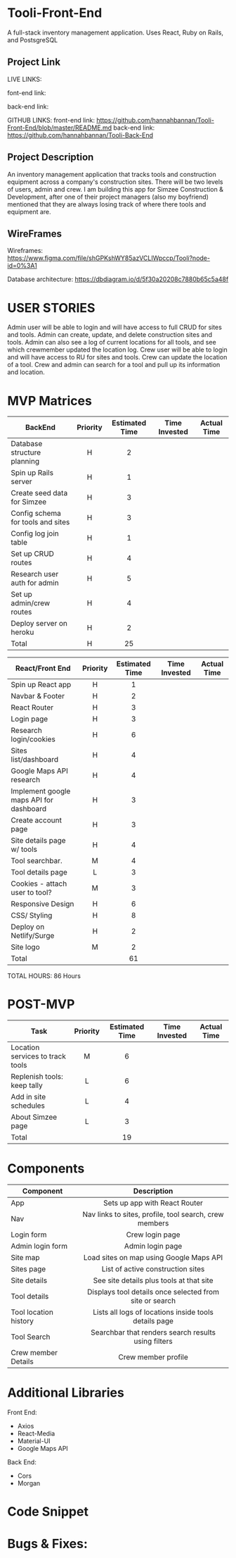 # Tooli-Front-End
A full-stack inventory management application. Uses React, Ruby on Rails, and PostsgreSQL

## Project Link

LIVE LINKS:

font-end link:

back-end link: 

GITHUB LINKS:
front-end link: https://github.com/hannahbannan/Tooli-Front-End/blob/master/README.md
back-end link: https://github.com/hannahbannan/Tooli-Back-End

## Project Description

An inventory management application that tracks tools and construction equipment across a company's construction sites. There will be two levels of users, admin and crew. I am building this app for Simzee Construction & Development, after one of their project managers (also my boyfriend) mentioned that they are always losing track of where there tools and equipment are.

## WireFrames

Wireframes: https://www.figma.com/file/shGPKshWY85azVCLIWpccp/Tooli?node-id=0%3A1


Database architecture: https://dbdiagram.io/d/5f30a20208c7880b65c5a48f


# USER STORIES

Admin user will be able to login and will have access to full CRUD for sites and tools. 
Admin can create, update, and delete construction sites and tools.
Admin can also see a log of current locations for all tools, and see which crewmember updated the location log.
Crew user will be able to login and will have access to RU for sites and tools.
Crew can update the location of a tool.
Crew and admin can search for a tool and pull up its information and location.

# MVP Matrices

| BackEnd                            | Priority | Estimated Time | Time Invested | Actual Time |
| ---------------------------------- | :------: | :------------: | :-----------: | :---------: |
|  Database structure planning       |    H     |       2        |               |             |
|  Spin up Rails server              |    H     |       1        |               |             |
|  Create seed data for Simzee       |    H     |       3        |               |             |
|  Config schema for tools and sites |    H     |       3        |               |             |
|  Config log join table             |    H     |       1        |               |             |
|  Set up CRUD routes                |    H     |       4        |               |             |
|  Research user auth for admin      |    H     |       5        |               |             |
|  Set up admin/crew routes          |    H     |       4        |               |             |
|  Deploy server on heroku           |    H     |       2        |               |             |
|  Total                             |    H     |      25        |               |             |

| React/Front End                               | Priority | Estimated Time | Time Invested | Actual Time |
| --------------------------------------------- | :------: | :------------: | :-----------: | :---------: |
| Spin up React app                             |    H     |       1        |               |             |
| Navbar & Footer                               |    H     |       2        |               |             |
| React Router                                  |    H     |       3        |               |             |
| Login page                                    |    H     |       3        |               |             |
| Research login/cookies                        |    H     |       6        |               |             |
| Sites list/dashboard                          |    H     |       4        |               |             |
| Google Maps API research                      |    H     |       4        |               |             |
| Implement google maps API for dashboard       |    H     |       3        |               |             |
| Create account page                           |    H     |       3        |               |             |
| Site details page w/ tools                    |    H     |       4        |               |             |
| Tool searchbar.                               |    M     |       4        |               |             |
| Tool details page                             |    L     |       3        |               |             |
| Cookies - attach user to tool?                |    M     |       3        |               |             |
| Responsive Design                             |    H     |       6        |               |             |
| CSS/ Styling                                  |    H     |       8        |               |             |
| Deploy on Netlify/Surge                       |    H     |       2        |               |             |
| Site logo                                     |    M     |       2        |               |             |
| Total                                         |          |       61       |               |             |

TOTAL HOURS: 86 Hours

# POST-MVP 

| Task                               | Priority | Estimated Time | Time Invested | Actual Time |
| ---------------------------------- | :------: | :------------: | :-----------: | :---------: |
|  Location services to track tools  |    M     |       6        |               |             |
|  Replenish tools: keep tally       |    L     |       6        |               |             |
|  Add in site schedules             |    L     |       4        |               |             |
|  About Simzee page                 |    L     |       3        |               |             |
| Total                              |          |       19       |               |             |

# Components

| Component              |                               Description                                |
| ---------------------- | :----------------------------------------------------------------------: |
| App                    |                      Sets up app with React Router                       |
| Nav                    |       Nav links to sites, profile, tool search, crew members             |
| Login form             |                          Crew login page                                 |
| Admin login form       |                        Admin login page                                  |
| Site map               |            Load sites on map using Google Maps API                       |
| Sites page             |                    List of active construction sites                     |
| Site details           |                   See site details plus tools at that site               |
| Tool details           |       Displays tool details once selected from site or search            |
| Tool location history  |            Lists all logs of locations inside tools details page         |
| Tool Search            |          Searchbar that renders search results using filters             |
| Crew member Details    |                         Crew member profile                              |
    

# Additional Libraries

Front End:

- Axios
- React-Media
- Material-UI
- Google Maps API

Back End:

- Cors
- Morgan

# Code Snippet


# Bugs & Fixes:

